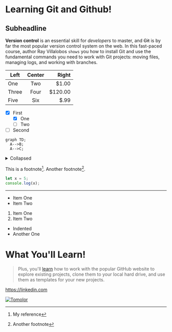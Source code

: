 # Learning Git and Github!

Subheadline
-----

**Version control** is an essential skill for _developers_ to master, and ~~Git~~ is by far the most popular version control system on the web. In this fast-paced course, author Ray Villalobos `shows` you how to install Git and use the fundamental commands you need to work with Git projects: moving files, managing logs, and working with branches.

| Left  | Center | Right   |
| ----  | :----: | -----:  |
| One   | Two    | $1.00   |
| Three | Four   | $120.00 |
| Five  | Six    | $.99    |

- [x] First
  - [x] One
  - [ ] Two
- [ ] Second

```mermaid
graph TD;
  A-->B;
  A-->C;
```

<details>
<summary>Collapsed</summary>
  
# Header
  
This is the copy for the collapsed text.
</details>

This is a footnote[^1]. Another footnote[^2].

[^1]: My reference
[^2]: Another footnote

```js
let x = 5;
console.log(x);
```

***

- Item One
- Item Two

1. Item One
2. Item Two
  - Indented
  - Another One

# What You'll Learn!

> Plus, you'll [learn](https://linkedin.com) how to work with the popular GitHub website to explore existing projects, clone them to your local hard drive, and use them as templates for your new projects.

https://linkedin.com

[![Tomolor](https://pixelprowess.com/i/stargazers/tomolor.png)](https://raybo.org)
